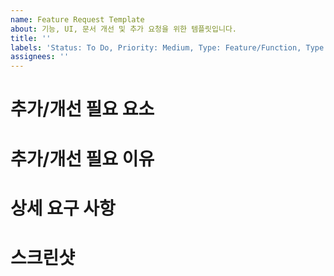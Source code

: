 ```yaml
---
name: Feature Request Template
about: 기능, UI, 문서 개선 및 추가 요청을 위한 템플릿입니다.
title: ''
labels: 'Status: To Do, Priority: Medium, Type: Feature/Function, Type: Feature/UI'
assignees: ''
---
```


# 추가/개선 필요 요소

# 추가/개선 필요 이유

# 상세 요구 사항

# 스크린샷
